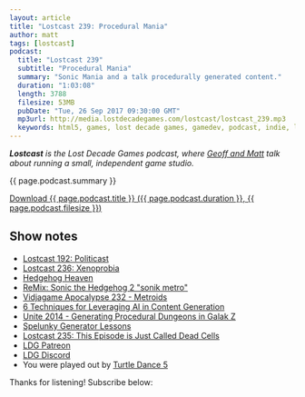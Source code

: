 ```yaml
---
layout: article
title: "Lostcast 239: Procedural Mania"
author: matt
tags: [lostcast]
podcast:
  title: "Lostcast 239"
  subtitle: "Procedural Mania"
  summary: "Sonic Mania and a talk procedurally generated content."
  duration: "1:03:08"
  length: 3788
  filesize: 53MB
  pubDate: "Tue, 26 Sep 2017 09:30:00 GMT"
  mp3url: http://media.lostdecadegames.com/lostcast/lostcast_239.mp3
  keywords: html5, games, lost decade games, gamedev, podcast, indie, lostcast
---
```

_**Lostcast** is the Lost Decade Games podcast, where [Geoff and Matt](/about/) talk about running a small, independent game studio._

{{ page.podcast.summary }}

<a class="download-podcast" href="{{ page.podcast.mp3url }}">
	Download {{ page.podcast.title }} ({{ page.podcast.duration }}, {{ page.podcast.filesize }})
</a>

## Show notes

* [Lostcast 192: Politicast](http://www.lostdecadegames.com/lostcast-192/)
* [Lostcast 236: Xenoprobia](http://www.lostdecadegames.com/lostcast-236/)
* [Hedgehog Heaven](http://sonic2.ocremix.org/)
* [ReMix: Sonic the Hedgehog 2 "sonik metro"](http://ocremix.org/remix/OCR01327)
* [Vidjagame Apocalypse 232 - Metroids](http://www.lasertimepodcast.com/2017/09/22/vidjagame-apocalypse-232-metroids/)
* [6 Techniques for Leveraging AI in Content Generation](https://www.youtube.com/watch?v=priaBvs441Y)
* [Unite 2014 - Generating Procedural Dungeons in Galak Z](https://www.youtube.com/watch?v=ySTpjT6JYFU)
* [Spelunky Generator Lessons](http://tinysubversions.com/spelunkyGen/)
* [Lostcast 235: This Episode is Just Called Dead Cells](http://www.lostdecadegames.com/lostcast-235/)
* [LDG Patreon](https://www.patreon.com/lostdecadegames)
* [LDG Discord](https://discord.gg/jNHav65)
* You were played out by [Turtle Dance 5]()

Thanks for listening! Subscribe below:

